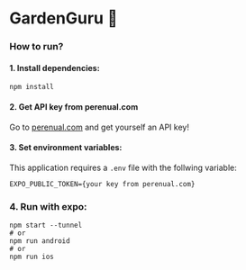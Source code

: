 # GardenGuru 🌱

### How to run?
#### 1. Install dependencies:
```
npm install
```

#### 2. Get API key from perenual.com
Go to [perenual.com](www.perenual.com) and get yourself an API key!

#### 3. Set environment variables:
This application requires a ``.env`` file with the follwing variable:
```
EXPO_PUBLIC_TOKEN={your key from perenual.com}
```

### 4. Run with expo:
```
npm start --tunnel
# or
npm run android
# or
npm run ios
```